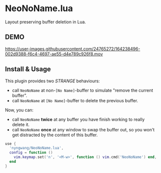 NeoNoName.lua
===

Layout preserving buffer deletion in Lua.

## DEMO

https://user-images.githubusercontent.com/24765272/164238496-002d9388-f6c4-4697-ae55-d4e789c926f8.mov


## Install & Usage

This plugin provides two *STRANGE* behaviours:
- call `NeoNoName` at non-`[No Name]`-buffer to simulate "remove the current buffer".
- call `NeoNoName` at `[No Name]`-buffer to delete the previous buffer.

Now, you can:

- call `NeoNoName` **twice** at any buffer you have finish working to really delete it.
- call `NeoNoName` **once** at any window to swap the buffer out, so you won't get distracted by the content of this buffer.


```lua
use {
  'nyngwang/NeoNoName.lua',
  config = function ()
    vim.keymap.set('n', '<M-w>', function () vim.cmd('NeoNoName') end, {slient=true, noremap=true, nowait=true})
  end
}
```


